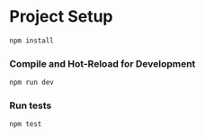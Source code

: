 # Project Setup

```sh
npm install
```

### Compile and Hot-Reload for Development

```sh
npm run dev
```

### Run tests
```sh
npm test
```
